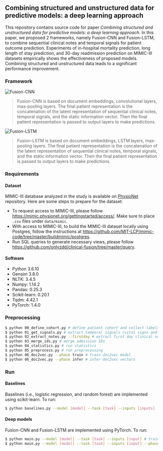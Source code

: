 ## Combining structured and unstructured data for predictive models: a deep learning approach

This repository contains source code for paper *Combining structured and unstructured data for predictive models: a deep learning approach*. In this paper, we proposed 2 frameworks, namely Fusion-CNN and Fusion-LSTM, to combine sequential clinical notes and temporal signals for patient outcome prediction. Experiments of in-hospital mortality prediction, long length of stay prediction, and 30-day readmission prediction on MIMIC-III datasets empirically shows the effectiveness of proposed models. Combining structured and unstructured data leads to a significant performance improvement.

### Framework

![Fusion-CNN](https://imgur.com/nKhAOrM.png)

> Fusion-CNN is based on document embeddings, convolutional layers, max-pooling layers. The final patient representation is the concatenation of the latent representation of sequential clinical notes, temporal signals, and the static information vector. Then the final patient representation is passed to output layers to make predictions.

![Fusion-LSTM](https://imgur.com/AgrIkl6.png)

> Fusion-LSTM is based on document embeddings, LSTM layers, max-pooling layers. The final patient representation is the concatenation of the latent representation of sequential clinical notes, temporal signals, and the static information vector. Then the final patient representation is passed to output layers to make predictions.

### Requirements

#### Dataset

MIMIC-III database analyzed in the study is available on [PhysioNet](https://mimic.physionet.org/about/mimic) repository. Here are some steps to prepare for the dataset:

- To request access to MIMIC-III, please follow https://mimic.physionet.org/gettingstarted/access/. Make sure to place `.csv` files under `data/mimic`.
- With access to MIMIC-III, to build the MIMIC-III dataset locally using Postgres, follow the instructions at https://github.com/MIT-LCP/mimic-code/tree/master/buildmimic/postgres.
- Run SQL queries to generate necessary views, please follow https://github.com/onlyzdd/clinical-fusion/tree/master/query.

#### Software

- Python 3.6.10
- Gensim 3.8.0
- NLTK: 3.4.5
- Numpy: 1.14.2
- Pandas: 0.25.3
- Scikit-learn: 0.20.1
- Tqdm: 4.42.1
- PyTorch: 1.4.0

### Preprocessing

```sh
$ python 00_define_cohort.py # define patient cohort and collect labels
$ python 01_get_signals.py # extract temporal signals (vital signs and laboratory tests)
$ python 02_extract_notes.py --firstday # extract first day clinical notes
$ python 03_merge_ids.py # merge admission IDs
$ python 04_statistics.py # run statistics
$ python 05_preprocess.py # run preprocessing
$ python 06_doc2vec.py --phase train # train doc2vec model
$ python 06_doc2vec.py --phase infer # infer doc2vec vectors
```

### Run

#### Baselines

Baselines (i.e., logistic regression, and random forest) are implemented using scikit-learn. To run:

```sh
$ python baselines.py --model [model] --task [task] --inputs [inputs]
```

#### Deep models

Fusion-CNN and Fusion-LSTM are implemented using PyTorch. To run:

```sh
$ python main.py --model [model] --task [task] --inputs [input] # train Fusion-CNN or Fusion-LSTM
$ python main.py --model [model] --task [task] --inputs [input] --phase test --resume # evaluate
```
